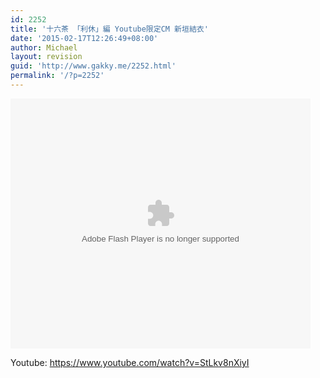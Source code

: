 ```yaml
---
id: 2252
title: '十六茶 「利休」編 Youtube限定CM 新垣結衣'
date: '2015-02-17T12:26:49+08:00'
author: Michael
layout: revision
guid: 'http://www.gakky.me/2252.html'
permalink: '/?p=2252'
---
```


<embed height="400" src="http://www.tudou.com/v/76qVl5Bmf0w/&bid=05&rpid=51229674&resourceId=51229674_05_05_99/v.swf" type="application/x-shockwave-flash" width="480"></embed>

Youtube: <https://www.youtube.com/watch?v=StLkv8nXiyI>